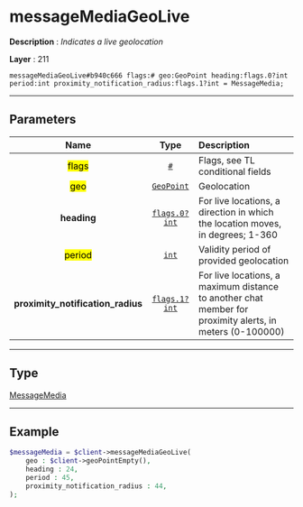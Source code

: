 # messageMediaGeoLive

**Description** : *Indicates a live geolocation*

**Layer** : 211

```tl
messageMediaGeoLive#b940c666 flags:# geo:GeoPoint heading:flags.0?int period:int proximity_notification_radius:flags.1?int = MessageMedia;
```

---

## Parameters

| Name | Type | Description |
| :---: | :---: | :--- |
| <mark>flags</mark> | [`#`](type/#) | Flags, see TL conditional fields |
| <mark>geo</mark> | [`GeoPoint`](type/GeoPoint) | Geolocation |
| **heading** | [`flags.0?int`](type/int) | For live locations, a direction in which the location moves, in degrees; 1-360 |
| <mark>period</mark> | [`int`](type/int) | Validity period of provided geolocation |
| **proximity_notification_radius** | [`flags.1?int`](type/int) | For live locations, a maximum distance to another chat member for proximity alerts, in meters (0-100000) |

---

## Type

[MessageMedia](type/MessageMedia)

---

## Example

```php
$messageMedia = $client->messageMediaGeoLive(
	geo : $client->geoPointEmpty(),
	heading : 24,
	period : 45,
	proximity_notification_radius : 44,
);
```